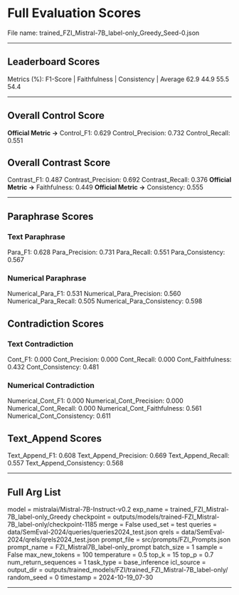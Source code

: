 # Full Evaluation Scores

File name: trained_FZI_Mistral-7B_label-only_Greedy_Seed-0.json


---

## Leaderboard Scores

Metrics (%): F1-Score | Faithfulness | Consistency | Average
                62.9        44.9          55.5        54.4

---

## Overall Control Score

**Official Metric ->** Control_F1: 0.629
Control_Precision: 0.732
Control_Recall: 0.551

## Overall Contrast Score

Contrast_F1: 0.487
Contrast_Precision: 0.692
Contrast_Recall: 0.376
**Official Metric ->** Faithfulness: 0.449
**Official Metric ->** Consistency: 0.555

---


## Paraphrase Scores


### Text Paraphrase

Para_F1: 0.628
Para_Precision: 0.731
Para_Recall: 0.551
Para_Consistency: 0.567


### Numerical Paraphrase

Numerical_Para_F1: 0.531
Numerical_Para_Precision: 0.560
Numerical_Para_Recall: 0.505
Numerical_Para_Consistency: 0.598


## Contradiction Scores


### Text Contradiction

Cont_F1: 0.000
Cont_Precision: 0.000
Cont_Recall: 0.000
Cont_Faithfulness: 0.432
Cont_Consistency: 0.481


### Numerical Contradiction

Numerical_Cont_F1: 0.000
Numerical_Cont_Precision: 0.000
Numerical_Cont_Recall: 0.000
Numerical_Cont_Faithfulness: 0.561
Numerical_Cont_Consistency: 0.611


## Text_Append Scores

Text_Append_F1: 0.608
Text_Append_Precision: 0.669
Text_Append_Recall: 0.557
Text_Append_Consistency: 0.568

---

## Full Arg List

model = mistralai/Mistral-7B-Instruct-v0.2
exp_name = trained_FZI_Mistral-7B_label-only_Greedy
checkpoint = outputs/models/trained-FZI_Mistral-7B_label-only/checkpoint-1185
merge = False
used_set = test
queries = data/SemEval-2024/queries/queries2024_test.json
qrels = data/SemEval-2024/qrels/qrels2024_test.json
prompt_file = src/prompts/FZI_Prompts.json
prompt_name = FZI_Mistral7B_label-only_prompt
batch_size = 1
sample = False
max_new_tokens = 100
temperature = 0.5
top_k = 15
top_p = 0.7
num_return_sequences = 1
task_type = base_inference
icl_source = 
output_dir = outputs/trained_models/FZI/trained_FZI_Mistral-7B_label-only/
random_seed = 0
timestamp = 2024-10-19_07-30

---

